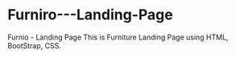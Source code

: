 # Furniro---Landing-Page
Furnio - Landing Page
This is Furniture Landing Page using HTML, BootStrap, CSS.
